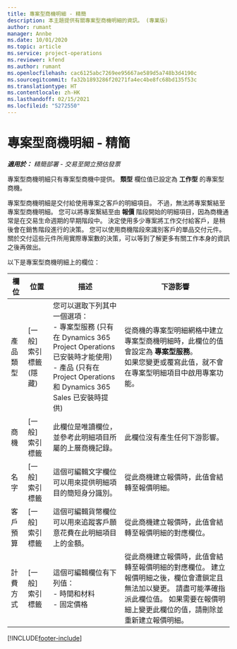 ```yaml
---
title: 專案型商機明細 - 精簡
description: 本主題提供有關專案型商機明細的資訊。 (專業版)
author: rumant
manager: Annbe
ms.date: 10/01/2020
ms.topic: article
ms.service: project-operations
ms.reviewer: kfend
ms.author: rumant
ms.openlocfilehash: cac6125abc7269ee95667ae589d5a748b3d4190c
ms.sourcegitcommit: fa32b1893286f20271fa4ec4be8fc68bd135f53c
ms.translationtype: HT
ms.contentlocale: zh-HK
ms.lasthandoff: 02/15/2021
ms.locfileid: "5272550"
---
```

# <a name="project-based-opportunity-lines---lite"></a>專案型商機明細 - 精簡

_**適用於：** 精簡部署 - 交易至開立預估發票_

專案型商機明細只有專案型商機中提供。 **類型** 欄位值已設定為 **工作型** 的專案型商機。

專案型商機明細是交付給使用專案之客戶的明細項目。 不過，無法將專案繫結至專案型商機明細。 您可以將專案繫結至由 **報價** 階段開始的明細項目，因為商機通常是在交易生命週期的早期階段中。 決定使用多少專案將工作交付給客戶，是稍後會在銷售階段進行的決策。 您可以使用商機階段來識別客戶的單品交付元件。 關於交付這些元件所用實際專案數的決策，可以等到了解更多有關工作本身的資訊之後再做出。

以下是專案型商機明細上的欄位：

| **欄位** | **位置** | **描述** | **下游影響** |
| --- | --- | --- | --- |
| 產品類型 | [一般] 索引標籤 (隱藏) | 您可以選取下列其中一個選項：</br>- 專案型服務 (只有在 Dynamics 365 Project Operations 已安裝時才能使用)</br>- 產品 (只有在 Project Operations 和 Dynamics 365 Sales 已安裝時提供) | 從商機的專案型明細網格中建立專案型商機明細時，此欄位的值會設定為 **專案型服務**。 <br> 如果您變更或覆寫此值，就不會在專案型明細項目中啟用專案功能。 |
| 商機​​ | [一般] 索引標籤 | 此欄位是唯讀欄位，並參考此明細項目所屬的上層商機記錄。 | 此欄位沒有產生任何下游影響。 |
| 名字 | [一般] 索引標籤 | 這個可編輯文字欄位可以用來提供明細項目的簡短身分識別。 | 從此商機建立報價時，此值會結轉至報價明細。 |
| 客戶預算 | [一般] 索引標籤 | 這個可編輯貨幣欄位可以用來追蹤客戶願意花費在此明細項目上的金額。 | 從此商機建立報價時，此值會結轉至報價明細的對應欄位。 |
| 計費方式 | [一般] 索引標籤 | 這個可編輯欄位有下列值：</br>- 時間和材料</br>- 固定價格 | 從此商機建立報價時，此值會結轉至報價明細的對應欄位。 建立報價明細之後，欄位會遭鎖定且無法加以變更。 請盡可能準確指派此欄位值。 如果需要在報價明細上變更此欄位的值，請刪除並重新建立報價明細。 |


[!INCLUDE[footer-include](../../includes/footer-banner.md)]